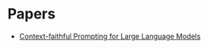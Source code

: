 # Papers

- [Context-faithful Prompting for Large Language Models](https://arxiv.org/pdf/2303.11315.pdf)
